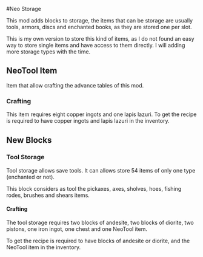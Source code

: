 #Neo Storage

This mod adds blocks to storage, the items that can be storage are usually tools, armors, discs and enchanted books, as they are stored one per slot.

This is my own version to store this kind of items, as I do not found an easy way to store single items and have access to them directly. I will adding more storage types with the time.

## NeoTool Item
Item that allow crafting the advance tables of this mod.

### Crafting
This item requires eight copper ingots and one lapis lazuri. To get the recipe is required to have copper ingots and lapis lazuri in the inventory.

## New Blocks

### Tool Storage
Tool storage allows save tools. It can allows store 54 items of only one type (enchanted or not).

This block considers as tool the pickaxes, axes, sholves, hoes, fishing rodes, brushes and shears items.

#### Crafting
The tool storage requires two blocks of andesite, two blocks of diorite, two pistons, one iron ingot, one chest and one NeoTool item.

To get the recipe is required to have blocks of andesite or diorite, and the NeoTool item in the inventory.